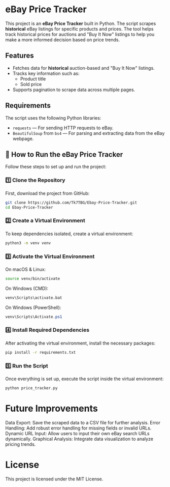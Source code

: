 # eBay Price Tracker

This project is an **eBay Price Tracker** built in Python. The script scrapes **historical** eBay listings for specific products and prices. The tool helps track historical prices for auctions and "Buy It Now" listings to help you make a more informed decision based on price trends.

## Features
- Fetches data for **historical** auction-based and "Buy It Now" listings.
- Tracks key information such as:
  - Product title
  - Sold price
- Supports pagination to scrape data across multiple pages.

## Requirements
The script uses the following Python libraries:
- `requests` — For sending HTTP requests to eBay.
- `BeautifulSoup` from `bs4` — For parsing and extracting data from the eBay webpage.

## 🚀 How to Run the eBay Price Tracker

Follow these steps to set up and run the project:

### 1️⃣ Clone the Repository
First, download the project from GitHub:
```bash
git clone https://github.com/Tk7TBG/Ebay-Price-Tracker.git
cd Ebay-Price-Tracker
```

### 2️⃣ Create a Virtual Environment
To keep dependencies isolated, create a virtual environment:
```bash
python3 -m venv venv
```

### 3️⃣ Activate the Virtual Environment
On macOS & Linux:
```bash
source venv/bin/activate
```
On Windows (CMD):
```bash
venv\Scripts\activate.bat
```
On Windows (PowerShell):
```powershell
venv\Scripts\Activate.ps1
```

### 4️⃣ Install Required Dependencies
After activating the virtual environment, install the necessary packages:
```bash
pip install -r requirements.txt
```

### 5️⃣ Run the Script
Once everything is set up, execute the script inside the virtual environment:
```bash
python price_tracker.py
```

# Future Improvements
Data Export: Save the scraped data to a CSV file for further analysis.
Error Handling: Add robust error handling for missing fields or invalid URLs.
Dynamic URL Input: Allow users to input their own eBay search URLs dynamically.
Graphical Analysis: Integrate data visualization to analyze pricing trends.

# License
This project is licensed under the MIT License.

